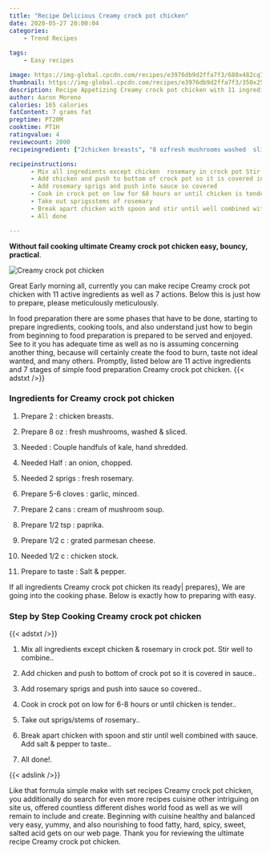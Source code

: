 ```yaml
---
title: "Recipe Delicious Creamy crock pot chicken"
date: 2020-05-27 20:00:04
categories:
    - Trend Recipes
    
tags:
    - Easy recipes

image: https://img-global.cpcdn.com/recipes/e3976db9d2ffa7f3/680x482cq70/creamy-crock-pot-chicken-recipe-main-photo.jpg
thumbnail: https://img-global.cpcdn.com/recipes/e3976db9d2ffa7f3/350x250cq70/creamy-crock-pot-chicken-recipe-main-photo.jpg
description: Recipe Appetizing Creamy crock pot chicken with 11 ingredients and 7 stages of easy cooking.
author: Aaron Moreno
calories: 165 calories
fatContent: 7 grams fat
preptime: PT20M
cooktime: PT1H
ratingvalue: 4
reviewcount: 2000
recipeingredient: ["2chicken breasts", "8 ozfresh mushrooms washed  sliced", "Couple handfuls of kale hand shredded", "Halfan onion chopped", "2 sprigsfresh rosemary", "5-6 clovesgarlic minced", "2 canscream of mushroom soup", "1/2 tsppaprika", "1/2 cgrated parmesan cheese", "1/2 cchicken stock", "to tasteSalt  pepper"]

recipeinstructions: 
      - Mix all ingredients except chicken  rosemary in crock pot Stir well to combine 
      - Add chicken and push to bottom of crock pot so it is covered in sauce 
      - Add rosemary sprigs and push into sauce so covered 
      - Cook in crock pot on low for 68 hours or until chicken is tender 
      - Take out sprigsstems of rosemary 
      - Break apart chicken with spoon and stir until well combined with sauce Add salt  pepper to taste 
      - All done

---
```




**Without fail cooking ultimate Creamy crock pot chicken easy, bouncy, practical**. 


![Creamy crock pot chicken](https://img-global.cpcdn.com/recipes/e3976db9d2ffa7f3/680x482cq70/creamy-crock-pot-chicken-recipe-main-photo.jpg "Creamy crock pot chicken")




Great Early morning all, currently you can make recipe Creamy crock pot chicken with 11 active ingredients as well as 7 actions. Below this is just how to prepare, please meticulously meticulously.

In food preparation there are some phases that have to be done, starting to prepare ingredients, cooking tools, and also understand just how to begin from beginning to food preparation is prepared to be served and enjoyed. See to it you has adequate time as well as no is assuming concerning another thing, because will certainly create the food to burn, taste not ideal wanted, and many others. Promptly, listed below are 11 active ingredients and 7 stages of simple food preparation Creamy crock pot chicken.
{{< adstxt />}}

### Ingredients for Creamy crock pot chicken


1. Prepare 2 : chicken breasts.

1. Prepare 8 oz : fresh mushrooms, washed &amp; sliced.

1. Needed  : Couple handfuls of kale, hand shredded.

1. Needed Half : an onion, chopped.

1. Needed 2 sprigs : fresh rosemary.

1. Prepare 5-6 cloves : garlic, minced.

1. Prepare 2 cans : cream of mushroom soup.

1. Prepare 1/2 tsp : paprika.

1. Prepare 1/2 c : grated parmesan cheese.

1. Needed 1/2 c : chicken stock.

1. Prepare to taste : Salt &amp; pepper.



If all ingredients Creamy crock pot chicken its ready| prepares}, We are going into the cooking phase. Below is exactly how to preparing with easy.

### Step by Step Cooking Creamy crock pot chicken

{{< adstxt />}}


1. Mix all ingredients except chicken &amp; rosemary in crock pot. Stir well to combine..



1. Add chicken and push to bottom of crock pot so it is covered in sauce..



1. Add rosemary sprigs and push into sauce so covered..



1. Cook in crock pot on low for 6-8 hours or until chicken is tender..



1. Take out sprigs/stems of rosemary..



1. Break apart chicken with spoon and stir until well combined with sauce. Add salt &amp; pepper to taste..



1. All done!.





{{< adslink />}}

Like that formula simple make with set recipes Creamy crock pot chicken, you additionally do search for even more recipes cuisine other intriguing on site us, offered countless different dishes world food as well as we will remain to include and create. Beginning with cuisine healthy and balanced very easy, yummy, and also nourishing to food fatty, hard, spicy, sweet, salted acid gets on our web page. Thank you for reviewing the ultimate recipe Creamy crock pot chicken.
